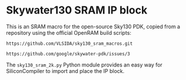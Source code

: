 # Skywater130 SRAM IP block

This is an SRAM macro for the open-source Sky130 PDK, copied from a repository using the official OpenRAM build scripts:

    https://github.com/VLSIDA/sky130_sram_macros.git

    https://github.com/google/skywater-pdk/issues/3

The `sky130_sram_2k.py` Python module provides an easy way for SiliconCompiler to import and place the IP block.
